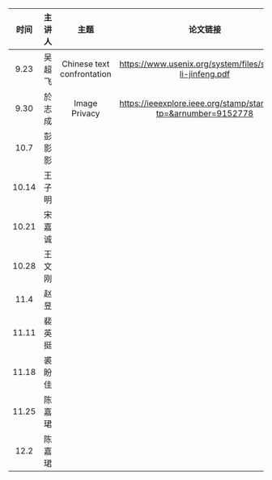|  时间   | 主讲人  | 主题  |  论文链接  | ppt链接 | 其他链接 |        
|:-----:|:----:|:---:|:------:|:-----:|:----:|
| 9.23  | 吴超飞  |   Chinese text confrontation  |   https://www.usenix.org/system/files/sec20-li-jinfeng.pdf     |  /ppt |tools https://github.com/thunlp/OpenAttack | 
| 9.30  | 於志成  |   Image Privacy  |   https://ieeexplore.ieee.org/stamp/stamp.jsp?tp=&arnumber=9152778     |  /ppt | | 
| 10.7  | 彭影影  |     |        | | | 
| 10.14 | 王子明  |     |        |  |  | 
| 10.21 |   宋嘉诚   |     |  |  |  | 
| 10.28 |   王文刚   |     |        |    |  | 
| 11.4  |   赵昱   |     |        |   |  | 
| 11.11 |   裴英挺    |     |   |   |  |
| 11.18 |  裘盼佳     |     |  |  |  |
| 11.25 |  陈嘉珺    |     |  |    |  | 
| 12.2  |  陈嘉珺    |     |  |    |  | 
